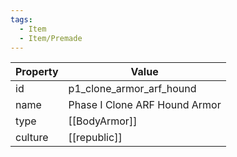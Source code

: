 ```yaml
---
tags:
  - Item
  - Item/Premade
---
```


| Property | Value                         |
| -------- | ----------------------------- |
| id       | p1_clone_armor_arf_hound      |
| name     | Phase I Clone ARF Hound Armor |
| type     | [[BodyArmor]]                 |
| culture  | [[republic]]         |


